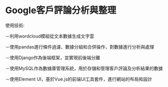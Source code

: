 # Google客戶評論分析與整理

使用技術:

－利用wordcloud模組從文本數據生成文字雲

－使用pandas進行條件過濾、數據分組和合併操作，對數據進行分析與處理

－使用Django作為後端框架，並實現前後端分離

－使用MySQL作為數據庫管理系統，用於存儲和管理客戶評論及分析結果的數據

－使用Element UI，基於Vue.js的前端UI工具套件，進行網站的布局和設計
